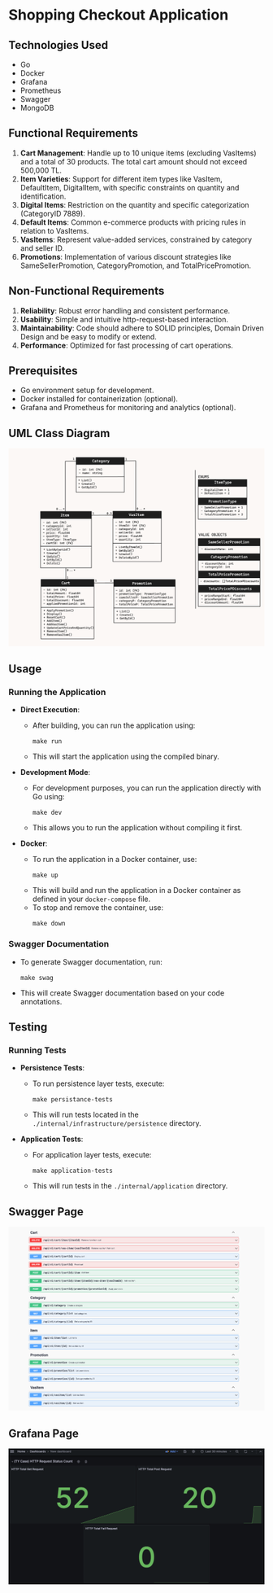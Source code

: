 # Shopping Checkout Application

## Technologies Used

- Go
- Docker
- Grafana
- Prometheus
- Swagger
- MongoDB

## Functional Requirements

1. **Cart Management**: Handle up to 10 unique items (excluding VasItems) and a total of 30 products. The total cart amount should not exceed 500,000 TL.
2. **Item Varieties**: Support for different item types like VasItem, DefaultItem, DigitalItem, with specific constraints on quantity and identification.
3. **Digital Items**: Restriction on the quantity and specific categorization (CategoryID 7889).
4. **Default Items**: Common e-commerce products with pricing rules in relation to VasItems.
5. **VasItems**: Represent value-added services, constrained by category and seller ID.
6. **Promotions**: Implementation of various discount strategies like SameSellerPromotion, CategoryPromotion, and TotalPricePromotion.

## Non-Functional Requirements

1. **Reliability**: Robust error handling and consistent performance.
2. **Usability**: Simple and intuitive http-request-based interaction.
3. **Maintainability**: Code should adhere to SOLID principles, Domain Driven Design and be easy to modify or extend.
4. **Performance**: Optimized for fast processing of cart operations.

## Prerequisites

- Go environment setup for development.
- Docker installed for containerization (optional).
- Grafana and Prometheus for monitoring and analytics (optional).

## UML Class Diagram

![UML Class Diagram](./assets/uml_class_diagram.png)

## Usage

### Running the Application

- **Direct Execution**:

  - After building, you can run the application using:
    ```
    make run
    ```
  - This will start the application using the compiled binary.

- **Development Mode**:

  - For development purposes, you can run the application directly with Go using:
    ```
    make dev
    ```
  - This allows you to run the application without compiling it first.

- **Docker**:
  - To run the application in a Docker container, use:
    ```
    make up
    ```
  - This will build and run the application in a Docker container as defined in your `docker-compose` file.
  - To stop and remove the container, use:
    ```
    make down
    ```

### Swagger Documentation

- To generate Swagger documentation, run:
  ```
  make swag
  ```
- This will create Swagger documentation based on your code annotations.

## Testing

### Running Tests

- **Persistence Tests**:

  - To run persistence layer tests, execute:
    ```
    make persistance-tests
    ```
  - This will run tests located in the `./internal/infrastructure/persistence` directory.

- **Application Tests**:
  - For application layer tests, execute:
    ```
    make application-tests
    ```
  - This will run tests in the `./internal/application` directory.

## Swagger Page

![Swagger](./assets/swagger.png)

## Grafana Page

![Grafana](./assets/grafana.png)
